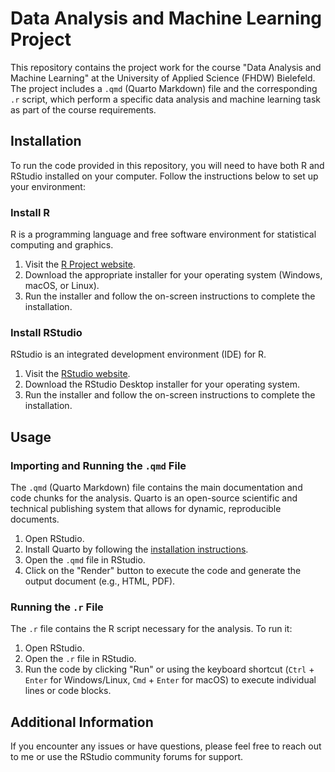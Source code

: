 # Data Analysis and Machine Learning Project

This repository contains the project work for the course "Data Analysis and Machine Learning" at the University of Applied Science (FHDW) Bielefeld. The project includes a `.qmd` (Quarto Markdown) file and the corresponding `.r` script, which perform a specific data analysis and machine learning task as part of the course requirements.

## Installation

To run the code provided in this repository, you will need to have both R and RStudio installed on your computer. Follow the instructions below to set up your environment:

### Install R

R is a programming language and free software environment for statistical computing and graphics.

1. Visit the [R Project website](https://cran.r-project.org/).
2. Download the appropriate installer for your operating system (Windows, macOS, or Linux).
3. Run the installer and follow the on-screen instructions to complete the installation.

### Install RStudio

RStudio is an integrated development environment (IDE) for R.

1. Visit the [RStudio website](https://posit.co/download/rstudio-desktop/).
2. Download the RStudio Desktop installer for your operating system.
3. Run the installer and follow the on-screen instructions to complete the installation.

## Usage

### Importing and Running the `.qmd` File

The `.qmd` (Quarto Markdown) file contains the main documentation and code chunks for the analysis. Quarto is an open-source scientific and technical publishing system that allows for dynamic, reproducible documents.

1. Open RStudio.
2. Install Quarto by following the [installation instructions](https://quarto.org/docs/get-started/).
3. Open the `.qmd` file in RStudio.
4. Click on the "Render" button to execute the code and generate the output document (e.g., HTML, PDF).

### Running the `.r` File

The `.r` file contains the R script necessary for the analysis. To run it:

1. Open RStudio.
2. Open the `.r` file in RStudio.
3. Run the code by clicking "Run" or using the keyboard shortcut (`Ctrl` + `Enter` for Windows/Linux, `Cmd` + `Enter` for macOS) to execute individual lines or code blocks.

## Additional Information

If you encounter any issues or have questions, please feel free to reach out to me or use the RStudio community forums for support.
